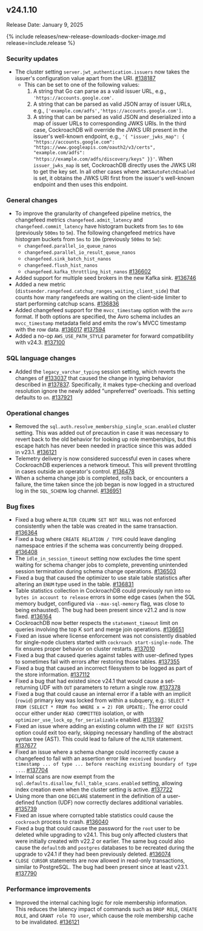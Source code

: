 ## v24.1.10

Release Date: January 9, 2025

{% include releases/new-release-downloads-docker-image.md release=include.release %}

<h3 id="v24-1-10-security-updates">Security updates</h3>

- The cluster setting `server.jwt_authentication.issuers` now takes the issuer's configuration value apart from the URI. [#138187][#138187]
  - This can be set to one of the following values:
      1. A string that Go can parse as a valid issuer URL, e.g., `'https://accounts.google.com'`.
      1. A string that can be parsed as valid JSON array of issuer URLs, e.g., `['example.com/adfs','https://accounts.google.com']`.
      1. A string that can be parsed as valid JSON and deserialized into a map of issuer URLs to corresponding JWKS URIs. In the third case, CockroachDB will override the JWKS URI present in the issuer's well-known endpoint, e.g., `'{ "issuer_jwks_map": { "https://accounts.google.com": "https://www.googleapis.com/oauth2/v3/certs", "example.com/adfs": "https://example.com/adfs/discovery/keys" }}'`. When `issuer_jwks_map` is set, CockroachDB directly uses the JWKS URI to get the key set. In all other cases where `JWKSAutoFetchEnabled` is set, it obtains the JWKS URI first from the issuer's well-known endpoint and then uses this endpoint.

<h3 id="v24-1-10-general-changes">General changes</h3>

- To improve the granularity of changefeed pipeline metrics, the changefeed metrics `changefeed.admit_latency` and `changefeed.commit_latency` have histogram buckets from `5ms` to `60m` (previously `500ms` to `5m`). The following changefeed metrics have histogram buckets from `5ms` to `10m` (previously `500ms` to `5m`): 
    - `changefeed.parallel_io_queue_nanos`
    - `changefeed.parallel_io_result_queue_nanos`
    - `changefeed.sink_batch_hist_nanos`
    - `changefeed.flush_hist_nanos`
    - `changefeed.kafka_throttling_hist_nanos` [#136602][#136602]
- Added support for multiple seed brokers in the new Kafka sink. [#136746][#136746]
- Added a new metric (`distsender.rangefeed.catchup_ranges_waiting_client_side`) that counts how many rangefeeds are waiting on the client-side limiter to start performing catchup scans. [#136836][#136836]
- Added changefeed support for the `mvcc_timestamp` option with the `avro` format. If both options are specified, the Avro schema includes an `mvcc_timestamp` metadata field and emits the row's MVCC timestamp with the row data. [#136017][#136017] [#137594][#137594]
- Added a no-op `AWS_USE_PATH_STYLE` parameter for forward compatibility with v24.3. [#137100][#137100]

<h3 id="v24-1-10-sql-language-changes">SQL language changes</h3>

- Added the `legacy_varchar_typing` session setting, which reverts the changes of [#133037](https://github.com/cockroachdb/cockroach/pull/133037) that caused the change in typing behavior described in [#137837](https://github.com/cockroachdb/cockroach/pull/137837). Specifically, it makes type-checking and overload resolution ignore the newly added "unpreferred" overloads. This setting defaults to `on`. [#137921][#137921]

<h3 id="v24-1-10-operational-changes">Operational changes</h3>

- Removed the `sql.auth.resolve_membership_single_scan.enabled` cluster setting. This was added out of precaution in case it was necessary to revert back to the old behavior for looking up role memberships, but this escape hatch has never been needed in practice since this was added in v23.1. [#136121][#136121]
- Telemetry delivery is now considered successful even in cases where CockroachDB experiences a network timeout. This will prevent throttling in cases outside an operator's control. [#136478][#136478]
- When a schema change job is completed, rolls back, or encounters a failure, the time taken since the job began is now logged in a structured log in the `SQL_SCHEMA` log channel. [#136951][#136951]

<h3 id="v24-1-10-bug-fixes">Bug fixes</h3>

- Fixed a bug where `ALTER COLUMN SET NOT NULL` was not enforced consistently when the table was created in the same transaction. [#136364][#136364]
- Fixed a bug where `CREATE RELATION / TYPE` could leave dangling namespace entries if the schema was concurrently being dropped. [#136408][#136408]
- The `idle_in_session_timeout` setting now excludes the time spent waiting for schema changer jobs to complete, preventing unintended session termination during schema change operations. [#136503][#136503]
- Fixed a bug that caused the optimizer to use stale table statistics after altering an `ENUM` type used in the table. [#136831][#136831]
- Table statistics collection in CockroachDB could previously run into `no bytes in account to release` errors in some edge cases (when the SQL memory budget, configured via `--max-sql-memory` flag, was close to being exhausted). The bug had been present since v21.2 and is now fixed. [#136164][#136164]
- CockroachDB now better respects the `statement_timeout` limit on queries involving the top K sort and merge join operations. [#136651][#136651]
- Fixed an issue where license enforcement was not consistently disabled for single-node clusters started with `cockroach start-single-node`. The fix ensures proper behavior on cluster restarts. [#137010][#137010]
- Fixed a bug that caused queries against tables with user-defined types to sometimes fail with errors after restoring those tables. [#137355][#137355]
- Fixed a bug that caused an incorrect filesystem to be logged as part of the store information. [#137112][#137112]
- Fixed a bug that had existed since v24.1 that would cause a set-returning UDF with `OUT` parameters to return a single row. [#137378][#137378]
- Fixed a bug that could cause an internal error if a table with an implicit (`rowid`) primary key was locked from within a subquery, e.g.: `SELECT * FROM (SELECT * FROM foo WHERE x = 2) FOR UPDATE;`. The error could occur either under `READ COMMITTED` isolation, or with `optimizer_use_lock_op_for_serializable` enabled. [#131397][#131397]
- Fixed an issue where adding an existing column with the `IF NOT EXISTS` option could exit too early, skipping necessary handling of the abstract syntax tree (AST). This could lead to failure of the `ALTER` statement. [#137677][#137677]
- Fixed an issue where a schema change could incorrectly cause a changefeed to fail with an assertion error like `received boundary timestamp ... of type ... before reaching existing boundary of type ...`. [#137704][#137704]
- Internal scans are now exempt from the `sql.defaults.disallow_full_table_scans.enabled` setting, allowing index creation even when the cluster setting is active. [#137722][#137722]
- Using more than one `DECLARE` statement in the definition of a user-defined function (UDF) now correctly declares additional variables. [#135739][#135739]
- Fixed an issue where corrupted table statistics could cause the `cockroach` process to crash. [#136040][#136040]
- Fixed a bug that could cause the password for the `root` user to be deleted while upgrading to v24.1. This bug only affected clusters that were initially created with v22.2 or earlier. The same bug could also cause the `defaultdb` and `postgres` databases to be recreated during the upgrade to v24.1 if they had been previously deleted. [#136074][#136074]
- `CLOSE CURSOR` statements are now allowed in read-only transactions, similar to PostgreSQL. The bug had been present since at least v23.1. [#137790][#137790]

<h3 id="v24-1-10-performance-improvements">Performance improvements</h3>

- Improved the internal caching logic for role membership information. This reduces the latency impact of commands such as `DROP ROLE`, `CREATE ROLE`, and `GRANT role TO user`, which cause the role membership cache to be invalidated. [#136121][#136121]

[#131397]: https://github.com/cockroachdb/cockroach/pull/131397
[#135739]: https://github.com/cockroachdb/cockroach/pull/135739
[#136017]: https://github.com/cockroachdb/cockroach/pull/136017
[#136040]: https://github.com/cockroachdb/cockroach/pull/136040
[#136074]: https://github.com/cockroachdb/cockroach/pull/136074
[#136121]: https://github.com/cockroachdb/cockroach/pull/136121
[#136164]: https://github.com/cockroachdb/cockroach/pull/136164
[#136364]: https://github.com/cockroachdb/cockroach/pull/136364
[#136408]: https://github.com/cockroachdb/cockroach/pull/136408
[#136478]: https://github.com/cockroachdb/cockroach/pull/136478
[#136503]: https://github.com/cockroachdb/cockroach/pull/136503
[#136602]: https://github.com/cockroachdb/cockroach/pull/136602
[#136651]: https://github.com/cockroachdb/cockroach/pull/136651
[#136682]: https://github.com/cockroachdb/cockroach/pull/136682
[#136708]: https://github.com/cockroachdb/cockroach/pull/136708
[#136746]: https://github.com/cockroachdb/cockroach/pull/136746
[#136831]: https://github.com/cockroachdb/cockroach/pull/136831
[#136836]: https://github.com/cockroachdb/cockroach/pull/136836
[#136951]: https://github.com/cockroachdb/cockroach/pull/136951
[#137010]: https://github.com/cockroachdb/cockroach/pull/137010
[#137100]: https://github.com/cockroachdb/cockroach/pull/137100
[#137112]: https://github.com/cockroachdb/cockroach/pull/137112
[#137114]: https://github.com/cockroachdb/cockroach/pull/137114
[#137355]: https://github.com/cockroachdb/cockroach/pull/137355
[#137378]: https://github.com/cockroachdb/cockroach/pull/137378
[#137459]: https://github.com/cockroachdb/cockroach/pull/137459
[#137594]: https://github.com/cockroachdb/cockroach/pull/137594
[#137677]: https://github.com/cockroachdb/cockroach/pull/137677
[#137704]: https://github.com/cockroachdb/cockroach/pull/137704
[#137722]: https://github.com/cockroachdb/cockroach/pull/137722
[#137790]: https://github.com/cockroachdb/cockroach/pull/137790
[#137921]: https://github.com/cockroachdb/cockroach/pull/137921
[#138187]: https://github.com/cockroachdb/cockroach/pull/138187
